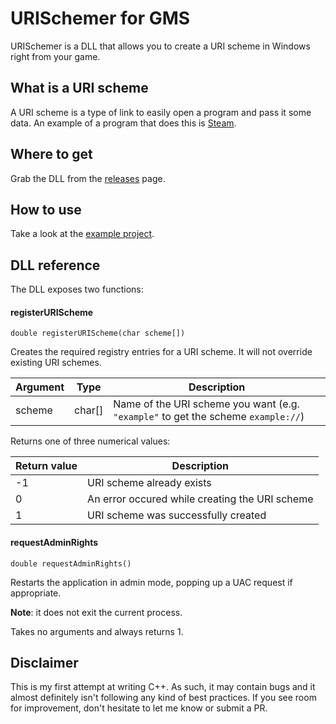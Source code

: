 # URISchemer for GMS
URISchemer is a DLL that allows you to create a URI scheme in Windows right from your game.

## What is a URI scheme
A URI scheme is a type of link to easily open a program and pass it some data. An example of a program that does this is [Steam](https://developer.valvesoftware.com/wiki/Steam_browser_protocol).

## Where to get
Grab the DLL from the [releases](https://github.com/woubuc/URISchemer/releases) page.

## How to use
Take a look at the [example project](https://github.com/woubuc/URISchemer-example).

## DLL reference
The DLL exposes two functions:

#### registerURIScheme

    double registerURIScheme(char scheme[])

Creates the required registry entries for a URI scheme. It will not override existing URI schemes.

| Argument | Type   | Description |
| -------- | ------ | ----------- |
| scheme   | char[] | Name of the URI scheme you want (e.g. `"example"` to get the scheme `example://`) |

Returns one of three numerical values:

| Return value | Description |
| ------------ | ----------- |
| -1           | URI scheme already exists |
| 0            | An error occured while creating the URI scheme |
| 1            | URI scheme was successfully created |

#### requestAdminRights

    double requestAdminRights()

Restarts the application in admin mode, popping up a UAC request if appropriate.

**Note**: it does not exit the current process.

Takes no arguments and always returns 1.

## Disclaimer
This is my first attempt at writing C++. As such, it may contain bugs and it almost definitely isn't following any kind of best practices. If you see room for improvement, don't hesitate to let me know or submit a PR. 